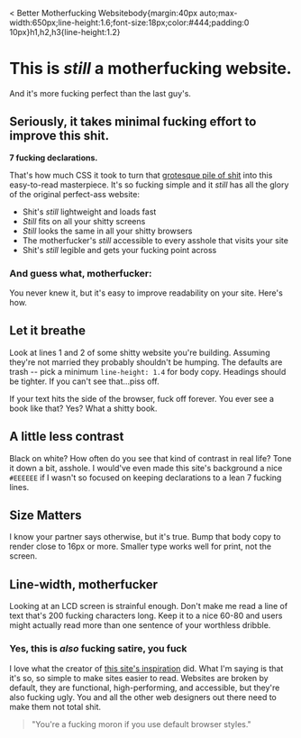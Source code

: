 < Better Motherfucking Websitebody{margin:40px auto;max-width:650px;line-height:1.6;font-size:18px;color:#444;padding:0 10px}h1,h2,h3{line-height:1.2}

This is _still_ a motherfucking website.
========================================

And it's more fucking perfect than the last guy's.

Seriously, it takes minimal fucking effort to improve this shit.
----------------------------------------------------------------

**7 fucking declarations.**

That's how much CSS it took to turn that [grotesque pile of shit](http://motherfuckingwebsite.com/) into this easy-to-read masterpiece. It's so fucking simple and it _still_ has all the glory of the original perfect-ass website:

*   Shit's _still_ lightweight and loads fast
*   _Still_ fits on all your shitty screens
*   _Still_ looks the same in all your shitty browsers
*   The motherfucker's _still_ accessible to every asshole that visits your site
*   Shit's _still_ legible and gets your fucking point across

### And guess what, motherfucker:

You never knew it, but it's easy to improve readability on your site. Here's how.

Let it breathe
--------------

Look at lines 1 and 2 of some shitty website you're building. Assuming they're not married they probably shouldn't be humping. The defaults are trash -- pick a minimum `line-height: 1.4` for body copy. Headings should be tighter. If you can't see that...piss off.

If your text hits the side of the browser, fuck off forever. You ever see a book like that? Yes? What a shitty book.

A little less contrast
----------------------

Black on white? How often do you see that kind of contrast in real life? Tone it down a bit, asshole. I would've even made this site's background a nice `#EEEEEE` if I wasn't so focused on keeping declarations to a lean 7 fucking lines.

Size Matters
------------

I know your partner says otherwise, but it's true. Bump that body copy to render close to 16px or more. Smaller type works well for print, not the screen.

Line-width, motherfucker
------------------------

Looking at an LCD screen is strainful enough. Don't make me read a line of text that's 200 fucking characters long. Keep it to a nice 60-80 and users might actually read more than one sentence of your worthless dribble.

### Yes, this is _also_ fucking satire, you fuck

I love what the creator of [this site's inspiration](http://motherfuckingwebsite.com/) did. What I'm saying is that it's so, so simple to make sites easier to read. Websites are broken by default, they are functional, high-performing, and accessible, but they're also fucking ugly. You and all the other web designers out there need to make them not total shit.

> "You're a fucking moron if you use default browser styles."
